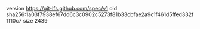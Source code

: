 version https://git-lfs.github.com/spec/v1
oid sha256:1a03f7938ef67dd6c3c0902c5273f81b33cbfae2a9c1f461d5ffed332f1f10c7
size 2439
